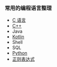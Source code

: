 ### 常用的编程语言整理



- [C 语言](./study_for_c/README.md)
- [C++](./docs/cpp/readme.md)
- Java
- [Kotlin](./KotlinNote/README.md)
- Shell
- SQL
- [Python](./study_for_python/readme.md)  
- [正则表达式](./regex/readme.md)

